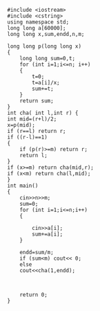     #include <iostream>
    #include <cstring>
    using namespace std;
    long long a[60000];
    long long x,sum,endd,n,m;
    
    long long p(long long x)
    {
        long long sum=0,t;
        for (int i=1;i<=n; i++)
        {
            t=0;
            t=a[i]/x;
            sum+=t;
        }
        return sum;
    }
    int cha( int l,int r) {
    int mid=(r+l)/2;
    x=p(mid);
    if (r==l) return r;
    if ((r-l)==1)
    {
        if (p(r)>=m) return r;
        return l;
    }
    if (x>=m) return cha(mid,r);
    if (x<m) return cha(l,mid);
    }
    int main()
    {
        cin>>n>>m;
        sum=0;
        for (int i=1;i<=n;i++)
        {
    
            cin>>a[i];
            sum+=a[i];
        }
    
        endd=sum/m;
        if (sum<m) cout<< 0;
        else
        cout<<cha(1,endd);
    
    
    
    	return 0;
    }
